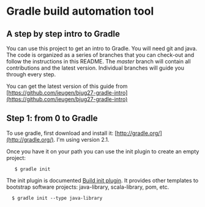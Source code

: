 Gradle build automation tool
============================

A step by step intro to Gradle
------------------------------

You can use this project to get an intro to Gradle. You will need git and java.
The code is organized as a series of branches that you can check-out and follow the instructions in this README.
The *master* branch will contain all contributions and the latest version.
Individual branches will guide you through every step.

You can get the latest version of this guide from [https://github.com/ieugen/bjug27-gradle-intro](https://github.com/ieugen/bjug27-gradle-intro)


Step 1: from 0 to Gradle
------------------------

To use gradle, first download and install it: [http://gradle.org/](http://gradle.org/). I'm using version 2.1.

Once you have it on your path you can use the init plugin to create an empty project:
~~~
   $ gradle init 
~~~

The init plugin is documented [Build init plugin](http://www.gradle.org/docs/current/userguide/build_init_plugin.html).
It provides other templates to bootstrap software projects: java-library, scala-library, pom, etc.
~~~
  $ gradle init --type java-library
~~~



